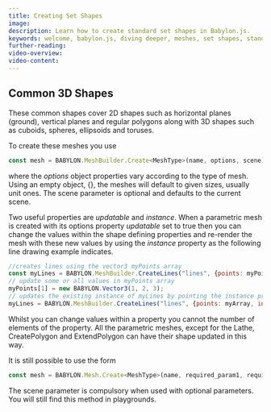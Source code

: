 ```yaml
---
title: Creating Set Shapes
image: 
description: Learn how to create standard set shapes in Babylon.js.
keywords: welcome, babylon.js, diving deeper, meshes, set shapes, standard shapes
further-reading:
video-overview:
video-content:
---
```


## Common 3D Shapes
These common shapes cover 2D shapes such as horizontal planes (ground), vertical planes and regular polygons along with 3D shapes such as cuboids, spheres, ellipsoids and toruses. 

To create these meshes you use
```javascript
const mesh = BABYLON.MeshBuilder.Create<MeshType>(name, options, scene);
```
where the *options* object properties vary according to the type of mesh. Using an empty object, {}, the meshes will default to given sizes, usually unit ones. The scene parameter is optional and defaults to the current scene.

Two useful properties are *updatable* and *instance*. When a parametric mesh is created with its options property *updatable* set to true then you can change the values within the shape defining properties and re-render the mesh with these new values by using the *instance* property as the following line drawing example indicates.


```javascript
//creates lines using the vector3 myPoints array
const myLines = BABYLON.MeshBuilder.CreateLines("lines", {points: myPoints});
// update some or all values in myPoints array
myPoints[1] = new BABYLON.Vector3(1, 2, 3);
// updates the existing instance of myLines by pointing the instance property to it
myLines = BABYLON.MeshBuilder.CreateLines("lines", {points: myArray, instance: myLines});
```

Whilst you can change values within a property you cannot the number of elements of the property. All the parametric meshes, except for the Lathe,  CreatePolygon and ExtendPolygon can have their shape updated in this way.

It is still possible to use the form

```javascript
const mesh = BABYLON.Mesh.Create<MeshType>(name, required_param1, required_param2, ..., scene, optional_parameter1, ........);
```
The scene parameter is compulsory when used with optional parameters. You will still find this method in playgrounds.
 
